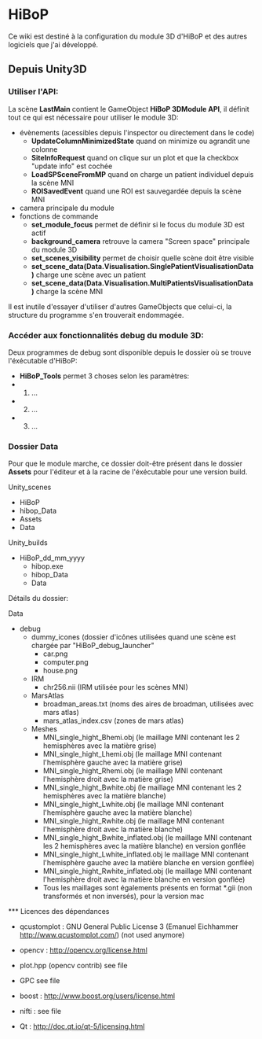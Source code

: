 # HiBoP

Ce wiki est destiné à la configuration du module 3D d'HiBoP et des autres logiciels que j'ai développé.

## Depuis Unity3D

### Utiliser l'API:

La scène **LastMain** contient le GameObject **HiBoP 3DModule API**, il définit tout ce qui est nécessaire pour utiliser le module 3D:
 * évènements (acessibles depuis l'inspector ou directement dans le code)
   * **UpdateColumnMinimizedState** quand on minimize ou agrandit une colonne
   * **SiteInfoRequest** quand on clique sur un plot et que la checkbox "update info" est cochée
   * **LoadSPSceneFromMP** quand on charge un patient individuel depuis la scène MNI
   * **ROISavedEvent** quand une ROI est sauvegardée depuis la scène MNI
 * camera principale du module  
 * fonctions de commande
   * **set_module_focus** permet de définir si le focus du module 3D est actif
   * **background_camera** retrouve la camera "Screen space" principale du module 3D
   * **set_scenes_visibility** permet de choisir quelle scène doit être visible
   * **set_scene_data(Data.Visualisation.SinglePatientVisualisationData)** charge une scène avec un patient
   * **set_scene_data(Data.Visualisation.MultiPatientsVisualisationData)** charge la scène MNI
 
Il est inutile d'essayer d'utiliser d'autres GameObjects que celui-ci, la structure du programme s'en trouverait endommagée.

### Accéder aux fonctionnalités debug du module 3D:

Deux programmes de debug sont disponible depuis le dossier où se trouve l'éxécutable d'HiBoP:

  * **HiBoP_Tools** permet 3 choses selon les paramètres:
  * 1. ...
  * 2. ...
  * 3. ...
  
### Dossier Data

Pour que le module marche, ce dossier doit-être présent dans le dossier **Assets** pour l'éditeur et à la racine de l'éxécutable pour une version build.

Unity_scenes
 * HiBoP
  * hibop_Data
  * Assets
   * Data

Unity_builds
 * HiBoP_dd_mm_yyyy
   * hibop.exe
   * hibop_Data
   * Data

Détails du dossier:

Data
 * debug
   * dummy_icones (dossier d'icônes utilisées quand une scène est chargée par "HiBoP_debug_launcher"
     * car.png
     * computer.png
     * house.png
   * IRM
     * chr256.nii (IRM utilisée pour les scènes MNI)
   * MarsAtlas
     * broadman_areas.txt (noms des aires de broadman, utilisées avec mars atlas)
     * mars_atlas_index.csv (zones de mars atlas)
   * Meshes
     * MNI_single_hight_Bhemi.obj (le maillage MNI contenant les 2 hemisphères avec la matière grise)
     * MNI_single_hight_Lhemi.obj (le maillage MNI contenant l'hemisphère gauche avec la matière grise)
     * MNI_single_hight_Rhemi.obj (le maillage MNI contenant l'hemisphère droit avec la matière grise)
     * MNI_single_hight_Bwhite.obj (le maillage MNI contenant les 2 hemisphères avec la matière blanche)
     * MNI_single_hight_Lwhite.obj (le maillage MNI contenant l'hemisphère gauche avec la matière blanche)
     * MNI_single_hight_Rwhite.obj (le maillage MNI contenant l'hemisphère droit avec la matière blanche)
     * MNI_single_hight_Bwhite_inflated.obj (le maillage MNI contenant les 2 hemisphères avec la matière blanche) en version gonflée
     * MNI_single_hight_Lwhite_inflated.obj le maillage MNI contenant l'hemisphère gauche avec la matière blanche en version gonflée)
     * MNI_single_hight_Rwhite_inflated.obj (le maillage MNI contenant l'hemisphère droit avec la matière blanche en version gonflée)
     * Tous les maillages sont égalements présents en format *.gii (non transformés et non inversés), pour la version mac


*** Licences des dépendances

* qcustomplot : GNU General Public License 3 (Emanuel Eichhammer http://www.qcustomplot.com/)
(not used anymore)

* opencv : http://opencv.org/license.html

* plot.hpp (opencv contrib) see file

* GPC see file

* boost : http://www.boost.org/users/license.html

* nifti : see file

* Qt : http://doc.qt.io/qt-5/licensing.html

